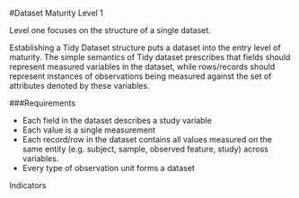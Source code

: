 #Dataset Maturity Level 1

Level one focuses on the structure of a single dataset. 

Establishing a Tidy Dataset structure puts a dataset into the entry level of maturity. The simple semantics of Tidy dataset prescribes that fields should represent measured variables in the dataset, while rows/records  should represent instances of observations being measured against the set of attributes denoted by these variables.

###Requirements
- Each field in the dataset describes a study variable
- Each value is a single measurement 
- Each record/row in the dataset contains all values measured on the same entity (e.g. subject, sample, observed feature, study) across variables. 
- Every type of observation unit forms a dataset

Indicators
